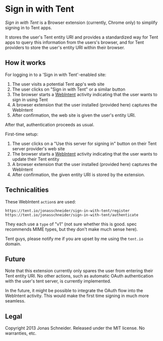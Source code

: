 Sign in with Tent
=================

*Sign in with Tent* is a Browser extension (currently, Chrome only) to simplify signing in to Tent apps.

It stores the user's Tent entity URI and provides a standardized way for Tent apps to query this information from the users's browser, and for Tent providers to store the user's entity URI within their browser.

How it works
------------
For logging in to a 'Sign in with Tent'-enabled site:

1. The user visits a potential Tent app's web site
2. The user clicks on "Sign in with Tent" or a similar button
3. The browser starts a [WebIntent](http://webintents.org/) activity indicating that the user wants to sign in using Tent
4. A browser extension that the user installed (provided here) captures the WebIntent
5. After confirmation, the web site is given the user's entity URI.

After that, authentication proceeds as usual.

First-time setup:

1. The user clicks on a "Use this server for signing in" button on their Tent server provider's web site
2. The browser starts a [WebIntent](http://webintents.org/) activity indicating that the user wants to update their Tent entity
3. A browser extension that the user installed (provided here) captures the WebIntent
4. After confirmation, the given entity URI is stored by the extension.

Technicalities
--------------
These WebIntent `action`s are used:

    https://tent.io/jonasschneider/sign-in-with-tent/register
    https://tent.io/jonasschneider/sign-in-with-tent/authenticate

They each use a `type` of "v1" (not sure whether this is good. spec recommends MIME types, but they don't make much sense here).

Tent guys, please notify me if you are upset by me using the `tent.io` domain.

Future
------
Note that this extension currently only spares the user from entering their Tent entity URI. No other actions, such as automatic OAuth authentication with the user's tent server, is currently implemented.

In the future, it might be possible to integrate the OAuth flow into the WebIntent activity. This would make the first time signing in much more seamless.


Legal
-----
Copyright 2013 Jonas Schneider. Released under the MIT license. No warranties, etc.